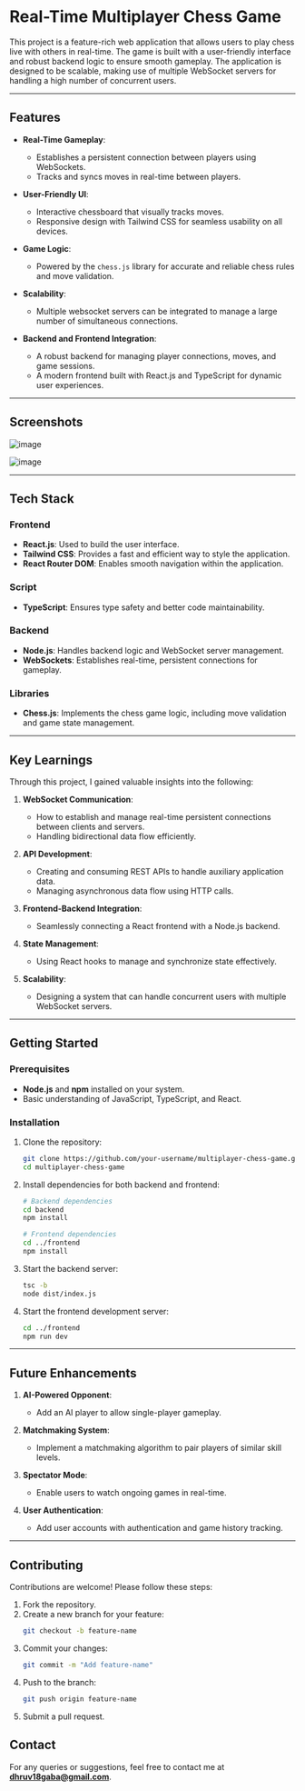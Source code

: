 # Real-Time Multiplayer Chess Game

This project is a feature-rich web application that allows users to play chess live with others in real-time. The game is built with a user-friendly interface and robust backend logic to ensure smooth gameplay. The application is designed to be scalable, making use of multiple WebSocket servers for handling a high number of concurrent users.

---

## Features

- **Real-Time Gameplay**:
  - Establishes a persistent connection between players using WebSockets.
  - Tracks and syncs moves in real-time between players.

- **User-Friendly UI**:
  - Interactive chessboard that visually tracks moves.
  - Responsive design with Tailwind CSS for seamless usability on all devices.

- **Game Logic**:
  - Powered by the `chess.js` library for accurate and reliable chess rules and move validation.

- **Scalability**:
  - Multiple websocket servers can be integrated to manage a large number of simultaneous connections.
    
- **Backend and Frontend Integration**:
  - A robust backend for managing player connections, moves, and game sessions.
  - A modern frontend built with React.js and TypeScript for dynamic user experiences.

---

## Screenshots

![image](https://github.com/user-attachments/assets/664910d5-aa18-470f-82da-32d9fe430fc4)

![image](https://github.com/user-attachments/assets/5a11bb4a-3d94-4a74-a681-259e02995fad)

---

## Tech Stack

### Frontend
- **React.js**: Used to build the user interface.
- **Tailwind CSS**: Provides a fast and efficient way to style the application.
- **React Router DOM**: Enables smooth navigation within the application.

### Script
- **TypeScript**: Ensures type safety and better code maintainability.

### Backend
- **Node.js**: Handles backend logic and WebSocket server management.
- **WebSockets**: Establishes real-time, persistent connections for gameplay.

### Libraries
- **Chess.js**: Implements the chess game logic, including move validation and game state management.

---

## Key Learnings

Through this project, I gained valuable insights into the following:

1. **WebSocket Communication**:
   - How to establish and manage real-time persistent connections between clients and servers.
   - Handling bidirectional data flow efficiently.

2. **API Development**:
   - Creating and consuming REST APIs to handle auxiliary application data.
   - Managing asynchronous data flow using HTTP calls.

3. **Frontend-Backend Integration**:
   - Seamlessly connecting a React frontend with a Node.js backend.

4. **State Management**:
   - Using React hooks to manage and synchronize state effectively.

5. **Scalability**:
   - Designing a system that can handle concurrent users with multiple WebSocket servers.

---

## Getting Started

### Prerequisites
- **Node.js** and **npm** installed on your system.
- Basic understanding of JavaScript, TypeScript, and React.

### Installation
1. Clone the repository:
   ```bash
   git clone https://github.com/your-username/multiplayer-chess-game.git
   cd multiplayer-chess-game
   ```

2. Install dependencies for both backend and frontend:
   ```bash
   # Backend dependencies
   cd backend
   npm install

   # Frontend dependencies
   cd ../frontend
   npm install
   ```

3. Start the backend server:
   ```bash
   tsc -b
   node dist/index.js
   ```

4. Start the frontend development server:
   ```bash
   cd ../frontend
   npm run dev
   ```
---

## Future Enhancements

1. **AI-Powered Opponent**:
   - Add an AI player to allow single-player gameplay.

2. **Matchmaking System**:
   - Implement a matchmaking algorithm to pair players of similar skill levels.

3. **Spectator Mode**:
   - Enable users to watch ongoing games in real-time.

4. **User Authentication**:
   - Add user accounts with authentication and game history tracking.

---

## Contributing

Contributions are welcome! Please follow these steps:

1. Fork the repository.
2. Create a new branch for your feature:
   ```bash
   git checkout -b feature-name
   ```
3. Commit your changes:
   ```bash
   git commit -m "Add feature-name"
   ```
4. Push to the branch:
   ```bash
   git push origin feature-name
   ```
5. Submit a pull request.


## Contact

For any queries or suggestions, feel free to contact me at **dhruv18gaba@gmail.com**.

